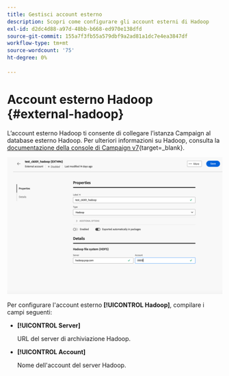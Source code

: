 ```yaml
---
title: Gestisci account esterno
description: Scopri come configurare gli account esterni di Hadoop
exl-id: d2dc4d88-a97d-48bb-b668-ed970e138dfd
source-git-commit: 155a7f3fb55a579dbf9a2ad81a1dc7e4ea3847df
workflow-type: tm+mt
source-wordcount: '75'
ht-degree: 0%

---
```


# Account esterno Hadoop {#external-hadoop}

L’account esterno Hadoop ti consente di collegare l’istanza Campaign al database esterno Hadoop. Per ulteriori informazioni su Hadoop, consulta la [documentazione della console di Campaign v7](https://experienceleague.adobe.com/it/docs/campaign-classic/using/installing-campaign-classic/accessing-external-database/configure-fda/config-databases/configure-fda-hadoop){target=_blank}.

![Schermata che mostra la configurazione per l&#39;account esterno Hadoop.](assets/external-hadoop.png)

Per configurare l&#39;account esterno **[!UICONTROL Hadoop]**, compilare i campi seguenti:

* **[!UICONTROL Server]**

  URL del server di archiviazione Hadoop.

* **[!UICONTROL Account]**

  Nome dell&#39;account del server Hadoop.
